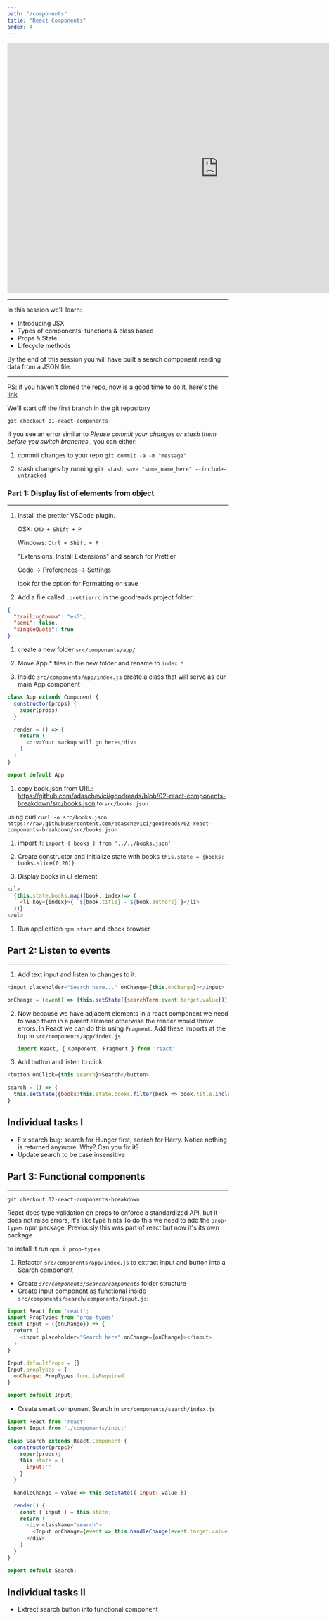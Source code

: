 ```yaml
---
path: "/components"
title: "React Components"
order: 4
---
```


<iframe src="https://docs.google.com/presentation/d/e/2PACX-1vSC31WRD2-hP7hsVeDeec9qr3I8MLb72VesnLs5WlhltpTHZyjSDWpJq8TroYpGDAdmmv1oSVuJJ076/embed?start=false&loop=false&delayms=30000" frameborder="0" width="960" height="569" allowfullscreen="true" mozallowfullscreen="true" webkitallowfullscreen="true"></iframe>

---

In this session we'll learn:

- Introducing JSX
- Types of components: functions & class based
- Props & State
- Lifecycle methods

By the end of this session you will have built a search component reading data from a JSON file.

---
PS: if you haven't cloned the repo, now is a good time to do it. here's the
[link](https://github.com/adaschevici/goodreads)

We'll start off the first branch in the git repository

```git checkout 01-react-components```

If you see an error similar to *Please commit your changes or stash them before you switch branches.*, you can either:

1. commit changes to your repo ```git commit -a -m "message"```

1. stash changes by running ```git stash save "some_name_here" --include-untracked```

### Part 1: Display list of elements from object
---

1. Install the prettier VSCode plugin.

    OSX: `CMD + Shift + P`

    Windows: `Ctrl + Shift + P`

    "Extensions: Install Extensions" and search for Prettier

    Code -> Preferences -> Settings

    look for the option for Formatting on save

1. Add a file called `.prettierrc` in the goodreads project folder:

```json
{
  "trailingComma": "es5",
  "semi": false,
  "singleQuote": true
}
```

1. create a new folder `src/components/app/`

1. Move App.* files in the new folder and rename to `index.*`

1. Inside `src/components/app/index.js` create a class that will serve as our main App component

```javascript
class App extends Component {
  constructor(props) {
    super(props)
  }

  render = () => {
    return (
      <div>Your markup will go here</div>
    )
  }
}

export default App
```

1. copy book.json from URL: https://github.com/adaschevici/goodreads/blob/02-react-components-breakdown/src/books.json to `src/books.json`

using curl ```curl -o src/books.json https://raw.githubusercontent.com/adaschevici/goodreads/02-react-components-breakdown/src/books.json```

1. import it: ```import { books } from '../../books.json'```

1. Create constructor and initialize state with books ```this.state = {books: books.slice(0,20)}```

1. Display books in ul element

```javascript
<ul>
  {this.state.books.map((book, index)=> (
    <li key={index}>{ `${book.title} - ${book.authors}`}</li>
  ))}
</ul>
```

1. Run application ```npm start``` and check browser

## Part 2: Listen to events
---

1. Add text input and listen to changes to it:

```javascript
<input placeholder="Search here..." onChange={this.onChange}></input>

onChange = (event) => {this.setState({searchTerm:event.target.value})}
```
2. Now because we have adjacent elements in a react component we need to wrap them in a parent element otherwise the render would throw
   errors. In React we can do this using `Fragment`. Add these imports at the top in `src/components/app/index.js`
   ```javascript
   import React, { Component, Fragment } from 'react'
   ```
3. Add button and listen to click:

```javascript
<button onClick={this.search}>Search</button>

search = () => {
  this.setState({books:this.state.books.filter(book => book.title.includes(this.state.searchTerm))})
}

```

## Individual tasks I

- Fix search bug: search for Hunger first, search for Harry. Notice nothing is returned anymore. Why? Can you fix it?
- Update search to be case insensitive

## Part 3: Functional components
---
```git checkout 02-react-components-breakdown```

React does type validation on props to enforce a standardized API, but it does not raise errors, it's like type hints
To do this we need to add the `prop-types` npm package. Previously this was part of react but now it's its own package

to install it run `npm i prop-types`

1. Refactor `src/components/app/index.js` to extract input and button into a Search component

- Create *`src/components/search/components`* folder structure
- Create input component as functional inside `src/components/search/components/input.js`:

```javascript
import React from 'react';
import PropTypes from 'prop-types'
const Input = ({onChange}) => {
  return (
    <input placeholder="Search here" onChange={onChange}></input>
  )
}

Input.defaultProps = {}
Input.propTypes = {
  onChange: PropTypes.func.isRequired
}

export default Input;
```

- Create smart component Search in `src/components/search/index.js`

```javascript
import React from 'react'
import Input from './components/input'

class Search extends React.Component {
  constructor(props){
    super(props);
    this.state = {
      input:''
    }
  }

  handleChange = value => this.setState({ input: value })

  render() {
    const { input } = this.state;
    return (
      <div className="search">
        <Input onChange={event => this.handleChange(event.target.value)}/>
      </div>
    )
  }
}

export default Search;
```

## Individual tasks II

- Extract search button into functional component
